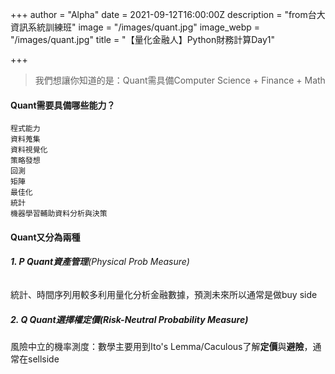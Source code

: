+++
author = "Alpha"
date = 2021-09-12T16:00:00Z
description = "from台大資訊系統訓練班"
image = "/images/quant.jpg"
image_webp = "/images/quant.jpg"
title = "【量化金融人】Python財務計算Day1"

+++
> 我們想讓你知道的是：Quant需具備Computer Science + Finance + Math

#### Quant需要具備哪些能力？

    程式能力
    資料蒐集
    資料視覺化
    策略發想
    回測
    矩陣
    最佳化
    統計
    機器學習輔助資料分析與決策

#### Quant又分為兩種

###### **1. P Quant資產管理**(Physical Prob Measure)

統計、時間序列用較多利用量化分析金融數據，預測未來所以通常是做buy side

##### **2. Q Quant選擇權定價**(Risk-Neutral Probability Measure)

風險中立的機率測度：數學主要用到Ito's Lemma/Caculous了解**定價**與**避險**，通常在sellside